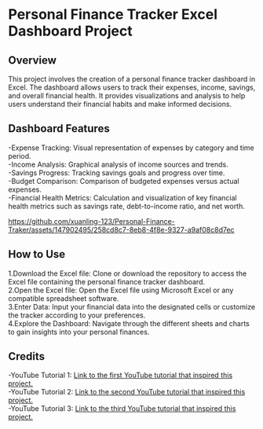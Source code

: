 # Personal Finance Tracker Excel Dashboard Project

## Overview
This project involves the creation of a personal finance tracker dashboard in Excel. The dashboard allows users to track their expenses, income, savings, and overall financial health. It provides visualizations and analysis to help users understand their financial habits and make informed decisions.

## Dashboard Features
-Expense Tracking: Visual representation of expenses by category and time period.  
-Income Analysis: Graphical analysis of income sources and trends.  
-Savings Progress: Tracking savings goals and progress over time.  
-Budget Comparison: Comparison of budgeted expenses versus actual expenses.  
-Financial Health Metrics: Calculation and visualization of key financial health metrics such as savings rate, debt-to-income ratio, and net worth.  

https://github.com/xuanling-123/Personal-Finance-Traker/assets/147902495/258cd8c7-8eb8-4f8e-9327-a9af08c8d7ec


## How to Use
1.Download the Excel file: Clone or download the repository to access the Excel file containing the personal finance tracker dashboard.  
2.Open the Excel file: Open the Excel file using Microsoft Excel or any compatible spreadsheet software.  
3.Enter Data: Input your financial data into the designated cells or customize the tracker according to your preferences.  
4.Explore the Dashboard: Navigate through the different sheets and charts to gain insights into your personal finances.  

## Credits
-YouTube Tutorial 1: [Link to the first YouTube tutorial that inspired this project.](https://www.youtube.com/watch?v=qCWVWv9yD3E&list=PLxuBYEpUjhDuU1Vsh25N3n4LHp1pqbmdf&index=1)  
-YouTube Tutorial 2: [Link to the second YouTube tutorial that inspired this project.](https://www.youtube.com/watch?v=SDnJKnF2cQg&list=PLxuBYEpUjhDuU1Vsh25N3n4LHp1pqbmdf&index=2)  
-YouTube Tutorial 3: [Link to the third YouTube tutorial that inspired this project.](https://www.youtube.com/watch?v=2QBYsyjJ24w&list=PLxuBYEpUjhDuU1Vsh25N3n4LHp1pqbmdf&index=3)  
